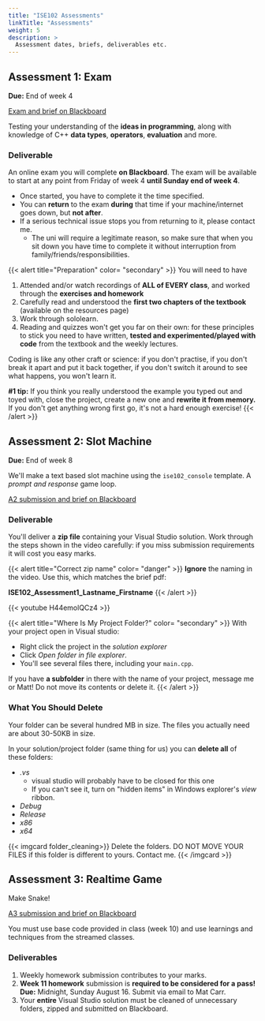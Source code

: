 ```yaml
---
title: "ISE102 Assessments"
linkTitle: "Assessments"
weight: 5
description: >
  Assessment dates, briefs, deliverables etc.
---
```



## Assessment 1: Exam

**Due:** End of week 4

<a class="btn btn-lg btn-primary mr-3 mb-4" href="https://laureate-au.blackboard.com/webapps/blackboard/content/listContentEditable.jsp?content_id=_9258117_1&course_id=_93608_1" target="_blank">Exam and brief on Blackboard<i class="fas fa-arrow-alt-circle-right ml-2"></i></a>

Testing your understanding of the **ideas in programming**, along with knowledge of C++ **data types**, **operators**, **evaluation** and more. 

### Deliverable

An online exam you will complete **on Blackboard**. The exam will be available to start at any point from Friday of week 4 **until Sunday end of week 4**. 

* Once started, you have to complete it the time specified.
* You can **return** to the exam **during** that time if your machine/internet goes down, but **not after**.
* If a serious technical issue stops you from returning to it, please contact me. 
    * The uni will require a legitimate reason, so make sure that when you sit down you have time to complete it without interruption from family/friends/responsibilities.  

{{< alert title="Preparation" color= "secondary" >}}
You will need to have 
1. Attended and/or watch recordings of **ALL of EVERY class**, and worked through the **exercises and homework**
1. Carefully read and understood the **first two chapters of the textbook** (available on the resources page)
1. Work through sololearn.
1. Reading and quizzes won't get you far on their own: for these principles to stick you need to have written, **tested and experimented/played with code** from the textbook and the weekly lectures. 

Coding is like any other craft or science: if you don't practise, if you don't break it apart and put it back together, if you don't switch it around to see what happens, you won't learn it.

**#1 tip:** If you think you really understood the example you typed out and toyed with, close the project, create a new one and **rewrite it from memory.** If you don't get anything wrong first go, it's not a hard enough exercise!
{{< /alert >}}

## Assessment 2: Slot Machine

**Due:** End of week 8

We'll make a text based slot machine using the `ise102_console` template. A _prompt and response_ game loop.

<a class="btn btn-lg btn-primary mr-3 mb-4" href="https://laureate-au.blackboard.com/webapps/blackboard/content/listContentEditable.jsp?content_id=_9258118_1&course_id=_93608_1" target="_blank">A2 submission and brief on Blackboard<i class="fas fa-arrow-alt-circle-right ml-2"></i></a>

### Deliverable 

You'll deliver a **zip file** containing your Visual Studio solution. Work through the steps shown in the video carefully: if you miss submission requirements it will cost you easy marks.

{{< alert title="Correct zip name" color= "danger" >}}
**Ignore** the naming in the video. Use this, which matches the brief pdf:

**ISE102_Assessment1_Lastname_Firstname**
{{< /alert >}}

{{< youtube H44emolQCz4 >}}

{{< alert title="Where Is My Project Folder?" color= "secondary" >}}
With your project open in Visual studio:
  * Right click the project in the _solution explorer_
  * Click _Open folder in file explorer_. 
  * You'll see several files there, including your `main.cpp`.

If you have **a subfolder** in there with the name of your project, message me or Matt! Do not move its contents or delete it.
{{< /alert >}}

### What You Should Delete
Your folder can be several hundred MB in size. The files you actually need are about 30-50KB in size.

In your solution/project folder (same thing for us) you can **delete all** of these folders:
* _.vs_ 
    * visual studio will probably have to be closed for this one
    * If you can't see it, turn on "hidden items" in Windows explorer's _view_ ribbon.
* _Debug_
* _Release_
* _x86_
* _x64_

{{< imgcard folder_cleaning>}}
Delete the folders. DO NOT MOVE YOUR FILES if this folder is different to yours. Contact me.
{{< /imgcard >}}

## Assessment 3: Realtime Game

Make Snake!

<a class="btn btn-lg btn-primary mr-3 mb-4" href="https://laureate-au.blackboard.com/webapps/blackboard/content/listContentEditable.jsp?content_id=_9258119_1&course_id=_93608_1" target="_blank">A3 submission and brief on Blackboard<i class="fas fa-arrow-alt-circle-right ml-2"></i></a>

You must use base code provided in class (week 10) and use learnings and techniques from the streamed classes.

### Deliverables 

1. Weekly homework submission contributes to your marks.
2. **Week 11 homework** submission is **required to be considered for a pass!**
   **Due:** Midnight, Sunday August 16. Submit via email to Mat Carr.
3. Your **entire** Visual Studio solution must be cleaned of unnecessary folders, zipped and submitted on Blackboard.
